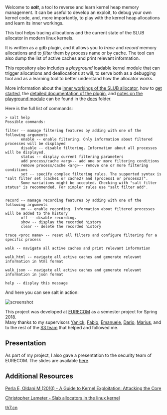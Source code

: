 Welcome to ***salt***, a tool to reverse and learn kernel heap memory management. It can be useful to develop an exploit, to debug your own kernel code, and, more importantly, to play with the kernel heap allocations and learn its inner workings.

This tool helps tracing allocations and the current state of the SLUB allocator in modern linux kernels.

It is written as a gdb plugin, and it allows you to *trace* and *record* memory allocations and to *filter* them by process name or by cache. The tool can also dump the list of active caches and print relevant information.

This repository also includes a *playground* loadable kernel module that can trigger allocations and deallocations at will, to serve both as a debugging tool and as a learning tool to better understand how the allocator works.

More information about the [inner workings of the SLUB allocator](docs/0x00_SLUB_refresher.md), how to [get started](docs/0x01_getting_started.md), the [detailed documentation of the plugin](docs/0x02_the_plugin.md), and [notes on the playground module](docs/0x03_the_playground.md) can be found in the [docs](docs) folder.


Here is the full list of commands:

```
> salt help
Possible commands:

filter -- manage filtering features by adding with one of the following arguments
       enable -- enable filtering. Only information about filtered processes will be displayed
       disable -- disable filtering. Information about all processes will be displayed.
       status -- display current filtering parameters
       add process/cache <arg>-- add one or more filtering conditions
       remove process/cache <arg>-- remove one or more filtering conditions
       set -- specify complex filtering rules. The supported syntax is "salt filter set (cache1 or cache2) and (process1 or process2)".
       Some variations might be accepted. Checking with "salt filter status" is recommended. For simpler rules use "salt filter add".


record -- manage recording features by adding with one of the following arguments
       on -- enable recording. Information about filtered processes will be added to the history
       off -- disable recording.
       show -- display the recorded history
       clear -- delete the recorded history

trace <proc name> -- reset all filters and configure filtering for a specific process

walk -- navigate all active caches and print relevant information

walk_html -- navigate all active caches and generate relevant information in html format

walk_json -- navigate all active caches and generate relevant information in json format

help -- display this message

```

And here you can see salt in action:


![screenshot](docs/img/frontpage.png)



This project was developed at [EURECOM](http://www.eurecom.fr/en) as a semester project for Spring 2018.  
Many thanks to my supervisors [Yanick](http://www.s3.eurecom.fr/~yanick/), [Fabio](http://www.s3.eurecom.fr/~pagabuc/), [Emanuele](https://twitter.com/invano), [Dario](https://twitter.com/_DarioNisi), [Marius](http://s3.eurecom.fr/~muench/), and to the rest of the [S3 team](http://s3.eurecom.fr) that helped and followed me.

## Presentation

As part of my project, I also gave a presentation to the security team of EURECOM. The slides are available [here](presentation.pdf).

## Additional Resources

[Perla E, Oldani M (2010) - A Guide to Kernel Exploitation: Attacking the Core](https://books.google.com/books?id=G6Zeh_XSOqUC&printsec=frontcover)

[Christopher Lameter - Slab allocators in the linux kernel](https://events.static.linuxfound.org/sites/events/files/slides/slaballocators.pdf)

[th7.cn](http://www.th7.cn/system/lin/201701/200668.shtml)
